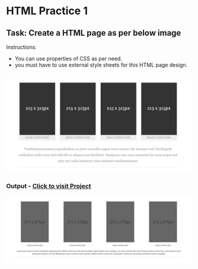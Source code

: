 # HTML Practice 1

## Task: Create a HTML page as per below image

Instructions: 
- You can use properties of CSS as per need.
- you must have to use external style sheets for this HTML page design.

![Example](image.png)

### Output - [Click to visit Project](https://ravi-patel57144.github.io/Cybercom/HTML/Practice_1)

![Output](image-1.png)